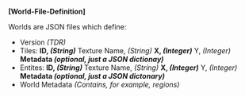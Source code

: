 **[World-File-Definition]**

Worlds are JSON files which define:
- Version *(TDR)*
- Tiles:
    **ID, *(String)***
    Texture Name, *(String)*
    **X, *(Integer)***
    Y, *(Integer)*
    **Metadata *(optional, just a JSON dictionay)***
- Entites:
    **ID, *(String)***
    Texture Name, *(String)*
    **X, *(Integer)***
    Y, *(Integer)*
    **Metadata *(optional, just a JSON dictonary)***
- World Metadata *(Contains, for example, regions)*